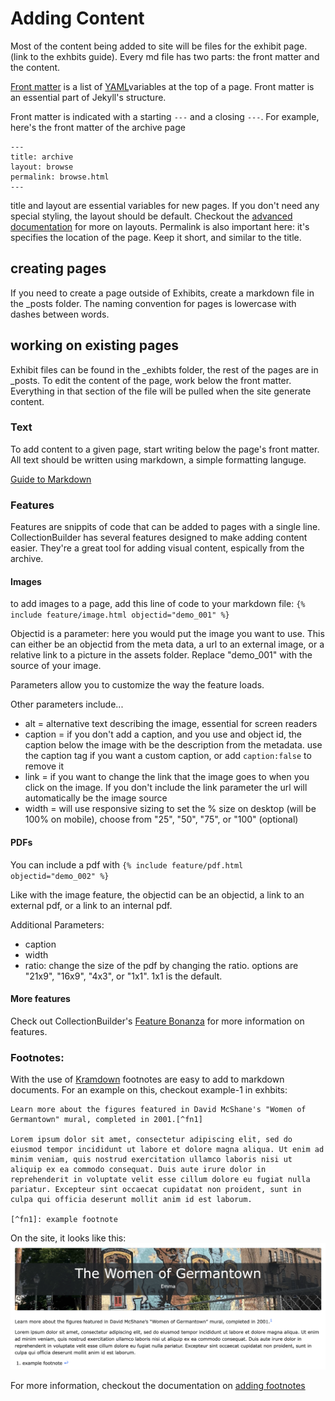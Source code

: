

# Adding Content 
Most of the content being added to site will be files for the exhibit page. (link to the exhbits guide). Every md file has two parts: the front matter and the content. 

[Front matter](https://jekyllrb.com/docs/front-matter/) is a list of [YAML](https://yaml.org/)variables at the top of a page. Front matter is an essential part of Jekyll's structure. 

Front matter is indicated with a starting `---` and a closing `---`. For example, here's the front matter of the archive page
```
---
title: archive
layout: browse
permalink: browse.html
---
```

title and layout are essential variables for new pages. If you don't need any special styling, the layout should be default. Checkout the [advanced documentation](advanced.md) for more on layouts. Permalink is also important here: it's specifies the location of the page. Keep it short, and similar to the title. 

## creating pages
If you need to create a page outside of Exhibits, create a markdown file in the _posts folder. The naming convention for pages is lowercase with dashes between words. 

## working on existing pages
Exhibit files can be found in the _exhibts folder, the rest of the pages are in _posts. To edit the content of the page, work below the front matter. Everything in that section of the file will be pulled when the site generate content. 

### Text
To add content to a given page, start writing below the page's front matter. All text should be written using markdown, a simple formatting languge. 

[Guide to Markdown](https://www.markdownguide.org/basic-syntax/) 

### Features 
Features are snippits of code that can be added to pages with a single line. CollectionBuilder has several features designed to make adding content easier. They're a great tool for adding visual content, espically from the archive.

#### Images 
to add images to a page, add this line of code to your markdown file: `{% include feature/image.html objectid="demo_001" %}`

Objectid is a parameter: here you would put the image you want to use. This can either be an objectid from the meta data, a url to an external image, or a relative link to a picture in the assets folder. Replace "demo_001" with the source of your image.

Parameters allow you to customize the way the feature loads.

Other parameters include... 

- alt = alternative text describing the image, essential for screen readers
- caption = if you don't add a caption, and you use and object id, the caption below the image with be the description from the metadata. use the caption tag if you want a custom caption, or add `caption:false` to remove it
- link = if you want to change the link that the image goes to when you click on the image. If you don't include the link parameter the url will automatically be the image source
 - width = will use responsive sizing to set the % size on desktop (will be 100% on mobile), choose from "25", "50", "75", or "100" (optional)

#### PDFs 
You can include a pdf with `{% include feature/pdf.html objectid="demo_002" %}`

Like with the image feature, the objectid can be an objectid, a link to an external pdf, or a link to an internal pdf. 

Additional Parameters:
- caption
- width 
- ratio: change the size of the pdf by changing the ratio. options are "21x9", "16x9", "4x3", or "1x1". 1x1 is the default. 

#### More features
Check out CollectionBuilder's [Feature Bonanza](https://collectionbuilder.github.io/collectionbuilder-gh/feature_options.html) for more information on features.

### Footnotes: 
With the use of [Kramdown](https://kramdown.gettalong.org/) footnotes are easy to add to markdown documents. For an example on this, checkout example-1 in exhbits: 

```
Learn more about the figures featured in David McShane's "Women of Germantown" mural, completed in 2001.[^fn1]

Lorem ipsum dolor sit amet, consectetur adipiscing elit, sed do eiusmod tempor incididunt ut labore et dolore magna aliqua. Ut enim ad minim veniam, quis nostrud exercitation ullamco laboris nisi ut aliquip ex ea commodo consequat. Duis aute irure dolor in reprehenderit in voluptate velit esse cillum dolore eu fugiat nulla pariatur. Excepteur sint occaecat cupidatat non proident, sunt in culpa qui officia deserunt mollit anim id est laborum.

[^fn1]: example footnote
``` 
On the site, it looks like this: 
![screenshot of exhibit page with footnote](screenshots/adding-content-1.png)

 For more information, checkout the documentation on [adding footnotes](https://minicomp.github.io/ed/documentation/#footnotes)